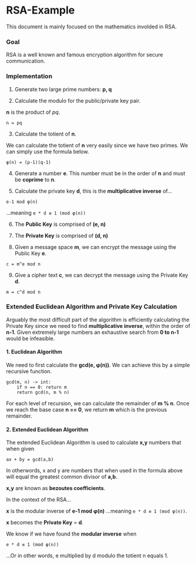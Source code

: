 # RSA-Example
This document is mainly focused on the mathematics involded in RSA.

### Goal
RSA is a well known and famous encryption algorithm for secure communication.

### Implementation

1. Generate two large prime numbers: **p, q**

2. Calculate the modulo for the public/private key pair. 

**n** is the product of *pq*.
```
n = pq
```

3. Calculate the totient of **n**.

We can calculate the totient of **n** very easily since we have two primes. 
We can simply use the formula below.
```
φ(n) = (p-1)(q-1)
```

4. Generate a number **e**. This number must be in the order of **n** and must be **coprime** to **n**.

5. Calculate the private key **d**, this is the **multiplicative inverse** of...

```
e-1 mod φ(n)
```

...meaning `e * d ≡ 1 (mod φ(n))`

6. The **Public Key** is comprised of **(e, n)**

7. The **Private Key** is comprised of **(d, n)**

8. Given a message space **m**, we can encrypt the message using the Public Key **e**.

```
c = m^e mod n
```

9. Give a cipher text **c**, we can decrypt the message using the Private Key **d**.

```
m = c^d mod n
```

### Extended Euclidean Algorithm and Private Key Calculation

Arguably the most difficult part of the algorithm is efficiently calculating the Private Key since we need to find **multiplicative inverse**, within the order of **n-1**. Given extremely large numbers an exhaustive search from **0 to n-1** would be infeasible.

#### 1. Euclidean Algorithm

We need to first calculate the **gcd(e, φ(n))**. We can achieve this by a simple recursive function.

```
gcd(m, n) -> int:
    if n == 0: return m
    return gcd(n, m % n)
```
For each level of recursion, we can calculate the remainder of **m % n**. Once we reach the base case **n == 0**, we return **m** which is the previous remainder.

#### 2. Extended Euclidean Algorithm

The extended Euclidean Algorithm is used to calculate **x,y** numbers that when given

```
ax + by = gcd(a,b)
```

In otherwords, x and y are numbers that when used in the formula above will equal the greatest common divisor of **a,b**.

**x,y** are known as **bezoutes coefficients**.

In the context of the RSA...

**x** is the modular inverse of **e-1 mod φ(n)** ...meaning `e * d ≡ 1 (mod φ(n))`. 

**x** becomes the **Private Key** = **d**.

We know if we have found the **modular inverse** when

```
e * d ≡ 1 (mod φ(n))
```

...Or in other words, e multiplied by d modulo the totient n equals 1.

